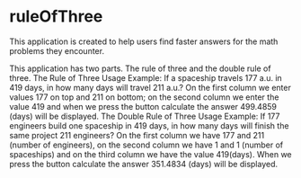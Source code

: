 # ruleOfThree
This application is created to help users find faster answers for the math problems they encounter.

This application has two parts. The rule of three and the double rule of three.
The Rule of Three Usage Example:
If a spaceship travels 177 a.u. in 419 days, in how many days will travel 211 a.u.?
On the first column we enter values 177 on top and 211 on bottom; on the second column we enter the value 419 and when we press the button calculate the answer 499.4859 (days) will be displayed.
The Double Rule of Three Usage Example:
If 177 engineers build one spaceship in 419 days, in how many days will finish the same project 211 engineers?
On the first column we have 177 and 211 (number of engineers), on the second column we have 1 and 1 (number of spaceships) and on the third column we have the value 419(days). When we press the button calculate the answer 351.4834 (days) will be displayed.
